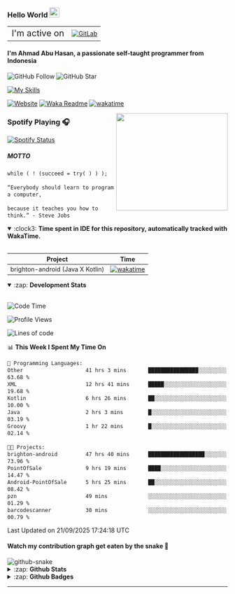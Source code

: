 ### Hello World <img src="https://github.com/eby8zevin/eby8zevin/blob/main/assets/Hi.gif"  width="23" height="23">

<table style="border-collapse: collapse; margin: auto;">
  <tr style="border: none;">
    <td style="border: none; font-size: 20px; text-align: center;">I'm active on</td>
    <td style="border: none; text-align: center;">
      <a href="https://gitlab.com/ahmadabuhasan">
        <img src="https://skillicons.dev/icons?i=gitlab" alt="GitLab">
      </a>
    </td>
  </tr>
</table>

#### I'm Ahmad Abu Hasan, a passionate self-taught programmer from Indonesia

![GitHub Follow](https://img.shields.io/github/followers/eby8zevin.svg?style=social&label=Follow)
![GitHub Star](https://img.shields.io/github/stars/eby8zevin?affiliations=OWNER%2CCOLLABORATOR&style=social&label=Star)

[![My Skills](https://skillicons.dev/icons?i=androidstudio,java,kotlin,vscode,dart,flutter,linux)](https://skillicons.dev)

[![Website](https://img.shields.io/website?up_message=online&up_color=61DBFB&down_message=maintenance&down_color=FF0000&url=https%3A%2F%2Fconnect-with-eby.web.app&logo=react)](https://connect-with-eby.web.app)
[![Waka Readme](https://github.com/eby8zevin/eby8zevin/actions/workflows/anmol098.yml/badge.svg)](https://github.com/eby8zevin/eby8zevin/actions/workflows/anmol098.yml)
[![wakatime](https://wakatime.com/badge/user/bbcd646f-1daf-4865-a20e-46d4c803e6f8.svg)](https://wakatime.com/@bbcd646f-1daf-4865-a20e-46d4c803e6f8)

<img src="https://github.com/eby8zevin/eby8zevin/blob/main/assets/Octocat.png" width="255" height="222" align='right'>

### Spotify Playing 🎧

[<img src="https://readme-spotify-status-ahmadabuhasan.vercel.app/api/run-spotify-status" alt="Spotify Status" width="350" />](https://open.spotify.com/user/gr3y7pr12w9ol2dy2ccdb10e7)

##### MOTTO

```
while ( ! (succeed = try( ) ) );

“Everybody should learn to program a computer,

because it teaches you how to think.” - Steve Jobs
```

<details open>
  <summary> :clock3: <b>Time spent in IDE for this repository, automatically tracked with WakaTime.</b> </summary>
<br />

| Project | Time |
| -- | -- |
| brighton-android (Java X Kotlin) | [![wakatime](https://wakatime.com/badge/user/bbcd646f-1daf-4865-a20e-46d4c803e6f8/project/f6ae2e59-c1e7-4472-9488-29a454ebe4e5.svg)](https://wakatime.com/badge/user/bbcd646f-1daf-4865-a20e-46d4c803e6f8/project/f6ae2e59-c1e7-4472-9488-29a454ebe4e5) |

</details>

<details open>
  <summary> :zap: <b>Development Stats</b> </summary>
<br/>

<!--START_SECTION:waka-->
![Code Time](http://img.shields.io/badge/Code%20Time-9%2C118%20hrs%2041%20mins-blue)

![Profile Views](http://img.shields.io/badge/Profile%20Views-1-blue)

![Lines of code](https://img.shields.io/badge/From%20Hello%20World%20I%27ve%20Written-3.2%20million%20lines%20of%20code-blue)

📊 **This Week I Spent My Time On** 

```text
💬 Programming Languages: 
Other                    41 hrs 3 mins       ████████████████░░░░░░░░░   63.68 % 
XML                      12 hrs 41 mins      █████░░░░░░░░░░░░░░░░░░░░   19.68 % 
Kotlin                   6 hrs 26 mins       ██░░░░░░░░░░░░░░░░░░░░░░░   10.00 % 
Java                     2 hrs 3 mins        █░░░░░░░░░░░░░░░░░░░░░░░░   03.19 % 
Groovy                   1 hr 22 mins        █░░░░░░░░░░░░░░░░░░░░░░░░   02.14 % 

🐱‍💻 Projects: 
brighton-android         47 hrs 40 mins      ██████████████████░░░░░░░   73.96 % 
PointOfSale              9 hrs 19 mins       ████░░░░░░░░░░░░░░░░░░░░░   14.47 % 
Android-PointOfSale      5 hrs 25 mins       ██░░░░░░░░░░░░░░░░░░░░░░░   08.42 % 
pzn                      49 mins             ░░░░░░░░░░░░░░░░░░░░░░░░░   01.29 % 
barcodescanner           30 mins             ░░░░░░░░░░░░░░░░░░░░░░░░░   00.79 % 
```


 Last Updated on 21/09/2025 17:24:18 UTC
<!--END_SECTION:waka-->

#### Watch my contribution graph get eaten by the snake 🐍

<picture>
  <source media="(prefers-color-scheme: dark)" srcset="https://raw.githubusercontent.com/eby8zevin/eby8zevin/output/github-contribution-grid-snake-dark.svg" />
  <source media="(prefers-color-scheme: light)" srcset="https://raw.githubusercontent.com/eby8zevin/eby8zevin/output/github-contribution-grid-snake.svg" />
  <img alt="github-snake" src="https://raw.githubusercontent.com/eby8zevin/eby8zevin/output/github-contribution-grid-snake.svg" />
</picture>

</details>

<details>
  <summary> :zap: <b>Github Stats</b> </summary>
<p align="center">:heart:</p>
<p align="center"><a href="https://github.com/eby8zevin">
  <img src="https://github-readme-stats.vercel.app/api?username=eby8zevin&show_icons=true&theme=dark&line_height=20">
  <img src="https://github-readme-stats.vercel.app/api/top-langs/?username=eby8zevin&layout=compact&theme=dark">
</a></p>
<p align="center">
  <a href="https://github.com/eby8zevin">
    <img src="https://github-readme-streak-stats.herokuapp.com/?user=eby8zevin&theme=dark"/>
  </a>
</p>
</details>

<details>
  <summary> :zap: <b>Github Badges</b> </summary>
  <br>
  <a href='https://archiveprogram.github.com/'><img src='https://raw.githubusercontent.com/acervenky/animated-github-badges/master/assets/acbadge.gif' width='40' height='40'></a> 
  <a href='https://docs.github.com/en/developers'><img src='https://raw.githubusercontent.com/acervenky/animated-github-badges/master/assets/devbadge.gif' width='40' height='40'></a> 
  <a href='https://github.com/pricing'><img src='https://raw.githubusercontent.com/acervenky/animated-github-badges/master/assets/pro.gif' width='40' height='40'></a> 
  <a href='https://stars.github.com/'><img src='https://raw.githubusercontent.com/acervenky/animated-github-badges/master/assets/starbadge.gif' width='35' height='35'></a> 
  <a href='https://docs.github.com/en/github/supporting-the-open-source-community-with-github-sponsors'><img src='https://raw.githubusercontent.com/acervenky/animated-github-badges/master/assets/sponsorbadge.gif' width='35' height='35'></a>
</details>

---
